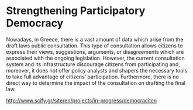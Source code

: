 # Strengthening Participatory Democracy

Nowadays, in Greece, there is a vast amount of data which arise from the draft laws public consultation. This type of consultation allows citizens to express their views, suggestions, arguments, or disagreements which are associated with the ongoing legislation. However, the current consultation system and its infrastructure discourage citizens from participating and, moreover, it does not offer policy analysts and shapers the necessary tools to take full advantage of citizens’ participation. Furthermore, there is no direct way to determine the impact of the consultation on drafting the final law.

http://www.scify.gr/site/en/projects/in-progress/democraciten


